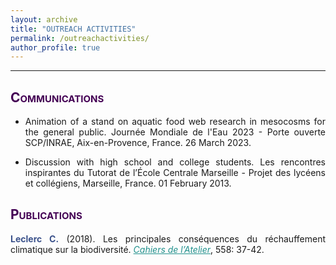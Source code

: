 ```yaml
---
layout: archive
title: "OUTREACH ACTIVITIES"
permalink: /outreachactivities/
author_profile: true
---
```

<style> body {text-align: justify} </style> <!-- Justify text. -->

------

## <span style="font-variant:small-caps;"><span style="color:#440154">**Communications**</span></span>

* Animation of a stand on aquatic food web research in mesocosms for the general public. Journée Mondiale de l'Eau 2023 - Porte ouverte SCP/INRAE, Aix-en-Provence, France. 26 March 2023.

* Discussion with high school and college students. Les rencontres inspirantes du Tutorat de l’École Centrale Marseille - Projet des lycéens et collégiens, Marseille, France. 01 February 2013.

## <span style="font-variant:small-caps;"><span style="color:#440154">**Publications**</span></span>

<span style="color:#3B528B">**Leclerc C.**</span> (2018). Les principales conséquences du réchauffement climatique sur la biodiversité. <a href="https://editionsatelier.com/boutique/les-cahiers-de-l-atelier/133-pour-une-aconomie-au-service-de-la-planete-.html" target="_blank" style="color:#21908C;">*Cahiers de l’Atelier*</a>, 558: 37-42.